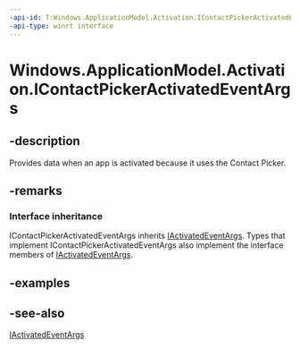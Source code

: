 ```yaml
---
-api-id: T:Windows.ApplicationModel.Activation.IContactPickerActivatedEventArgs
-api-type: winrt interface
---
```


<!-- Interface syntax.
public interface IContactPickerActivatedEventArgs : Windows.ApplicationModel.Activation.IActivatedEventArgs
-->

# Windows.ApplicationModel.Activation.IContactPickerActivatedEventArgs

## -description
Provides data when an app is activated because it uses the Contact Picker.

## -remarks
### Interface inheritance

IContactPickerActivatedEventArgs inherits [IActivatedEventArgs](iactivatedeventargs.md). Types that implement IContactPickerActivatedEventArgs also implement the interface members of [IActivatedEventArgs](iactivatedeventargs.md).

## -examples

## -see-also
[IActivatedEventArgs](iactivatedeventargs.md)
